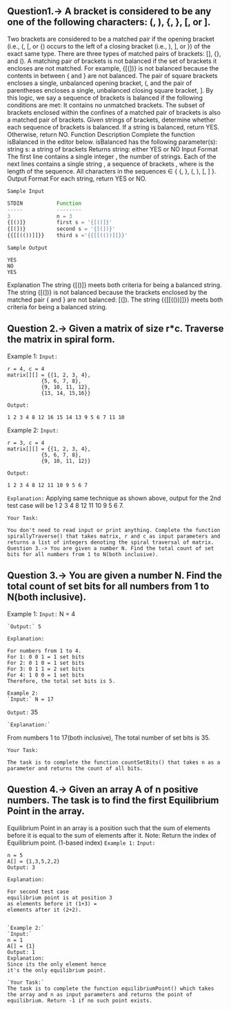 ## Question1.-> A bracket is considered to be any one of the following characters: (, ), {, }, [, or ].
Two brackets are considered to be a matched pair if the opening bracket (i.e., (, [, or {) occurs to the left of a closing bracket (i.e., ), ], or }) of the exact same type. There are three types of matched pairs of brackets: [], {}, and ().
A matching pair of brackets is not balanced if the set of brackets it encloses are not matched. For example, {[(])} is not balanced because the contents in between { and } are not balanced. The pair of square brackets encloses a single, unbalanced opening bracket, (, and the pair of parentheses encloses a single, unbalanced closing square bracket, ].
By this logic, we say a sequence of brackets is balanced if the following conditions are met:
It contains no unmatched brackets.
The subset of brackets enclosed within the confines of a matched pair of brackets is also a matched pair of brackets.
Given  strings of brackets, determine whether each sequence of brackets is balanced. If a string is balanced, return YES. Otherwise, return NO.
Function Description
Complete the function isBalanced in the editor below.
isBalanced has the following parameter(s):
string s: a string of brackets
Returns
string: either YES or NO
Input Format
The first line contains a single integer , the number of strings.
Each of the next  lines contains a single string , a sequence of brackets
, where  is the length of the sequence.
All characters in the sequences ∈ { {, }, (, ), [, ] }.
Output Format
For each string, return YES or NO.

`Sample Input`
```js
STDIN           Function
-----           --------
3               n = 3
{[()]}          first s = '{[()]}'
{[(])}          second s = '{[(])}'
{{[[(())]]}}    third s ='{{[[(())]]}}'
```
`Sample Output`
```
YES
NO
YES
```
Explanation
The string {[()]} meets both criteria for being a balanced string.
The string {[(])} is not balanced because the brackets enclosed by the matched pair { and } are not balanced: [(]).
The string {{[[(())]]}} meets both criteria for being a balanced string.































## Question 2.-> Given a matrix of size r*c. Traverse the matrix in spiral form.
Example 1:
`Input:`
```
r = 4, c = 4
matrix[][] = {{1, 2, 3, 4},
           {5, 6, 7, 8},
           {9, 10, 11, 12},
           {13, 14, 15,16}}
```           
`Output:` 
```
1 2 3 4 8 12 16 15 14 13 9 5 6 7 11 10
```

Example 2:
`Input:`
```
r = 3, c = 4  
matrix[][] = {{1, 2, 3, 4},
           {5, 6, 7, 8},
           {9, 10, 11, 12}}
```           
`Output:`
```
1 2 3 4 8 12 11 10 9 5 6 7
```
`Explanation:`
Applying same technique as shown above, 
output for the 2nd test case will be 
1 2 3 4 8 12 11 10 9 5 6 7.

 
`Your Task:`
```
You don't need to read input or print anything. Complete the function spirallyTraverse() that takes matrix, r and c as input parameters and returns a list of integers denoting the spiral traversal of matrix. 
Question 3.-> You are given a number N. Find the total count of set bits for all numbers from 1 to N(both inclusive).
```

## Question 3.-> You are given a number N. Find the total count of set bits for all numbers from 1 to N(both inclusive).
 
Example 1:
`Input:` N = 4
```
`Output:` 5
```
`Explanation:`
```
For numbers from 1 to 4.
For 1: 0 0 1 = 1 set bits
For 2: 0 1 0 = 1 set bits
For 3: 0 1 1 = 2 set bits
For 4: 1 0 0 = 1 set bits
Therefore, the total set bits is 5.
 
Example 2:
`Input:` N = 17
```
`Output:` 35
```
`Explanation:`
```
From numbers 1 to 17(both inclusive), 
The total number of set bits is 35.
 
`Your Task:` 
```
The task is to complete the function countSetBits() that takes n as a parameter and returns the count of all bits.
```
 
 
 
 
 
 
## Question 4.-> Given an array A of n positive numbers. The task is to find the first Equilibrium Point in the array. 
Equilibrium Point in an array is a position such that the sum of elements before it is equal to the sum of elements after it.
Note: Return the index of Equilibrium point. (1-based index)
`Example 1:`
`Input:`
``` 
n = 5 
A[] = {1,3,5,2,2} 
Output: 3 
```
`Explanation:`
```
For second test case 
equilibrium point is at position 3 
as elements before it (1+3) = 
elements after it (2+2). 
 
 
`Example 2:`
`Input:`
n = 1
A[] = {1}
Output: 1
Explanation:
Since its the only element hence
it's the only equilibrium point.
 
`Your Task:`
The task is to complete the function equilibriumPoint() which takes the array and n as input parameters and returns the point of equilibrium. Return -1 if no such point exists.


